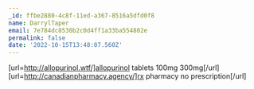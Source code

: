 ```yaml
---
_id: ffbe2880-4c8f-11ed-a367-8516a5dfd0f8
name: DarrylTaper
email: 7e784dc8530b2c0d4ff1a33ba554802e
permalink: false
date: '2022-10-15T13:48:07.560Z'
---
```

[url=http://allopurinol.wtf/]allopurinol tablets 100mg 300mg[/url] [url=http://canadianpharmacy.agency/]rx pharmacy no prescription[/url]
